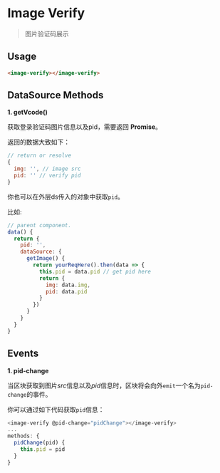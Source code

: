 # Image Verify

> 图片验证码展示

## Usage

```html
<image-verify></image-verify>
```

## DataSource Methods

**1. getVcode()**

获取登录验证码图片信息以及pid，需要返回 **Promise**。

返回的数据大致如下：

```js
// return or resolve
{
  img: '', // image src
  pid: '' // verify pid
}
```

你也可以在外层ds传入的对象中获取`pid`。

比如:

```js
// parent component.
data() {
  return {
    pid: '',
    dataSource: {
      getImage() {
        return yourReqHere().then(data => {
          this.pid = data.pid // get pid here
          return {
            img: data.img,
            pid: data.pid
          }
        })
      }
    }
  }
}
```

## Events

**1. pid-change**

当区块获取到图片*src*信息以及*pid*信息时，区块将会向外`emit`一个名为`pid-change`的事件。

你可以通过如下代码获取`pid`信息：

```js
<image-verify @pid-change="pidChange"></image-verify>
...
methods: {
  pidChange(pid) {
    this.pid = pid
  }
}
```
